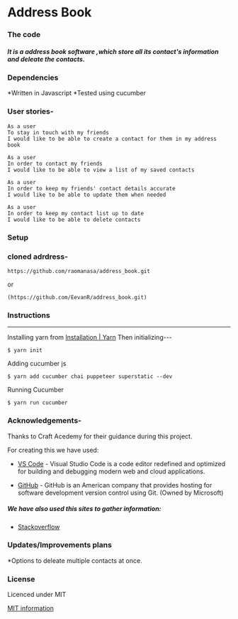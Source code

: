 # Address Book

### The code

##### It is a  address book software ,which store all its contact's information and deleate the contacts.

### Dependencies

*Written in Javascript
*Tested using cucumber
### User stories-
```
As a user
To stay in touch with my friends
I would like to be able to create a contact for them in my address book
```
```
As a user
In order to contact my friends
I would like to be able to view a list of my saved contacts
```
```
As a user
In order to keep my friends' contact details accurate
I would like to be able to update them when needed
```
```
As a user
In order to keep my contact list up to date
I would like to be able to delete contacts
```

### Setup
### cloned adrdress-
```
https://github.com/raomanasa/address_book.git
```
or
```
(https://github.com/EevanR/address_book.git)
```

### Instructions

---

Installing yarn from
[Installation \| Yarn](https://yarnpkg.com/en/docs/install)
Then initializing---
```
$ yarn init
```
Adding cucumber js
```
$ yarn add cucumber chai puppeteer superstatic --dev
```
Running Cucumber
```
$ yarn run cucumber
```
### Acknowledgements-
Thanks to Craft Acedemy for their guidance during  this project.


For creating this we have used:

* [VS Code](https://code.visualstudio.com/) - Visual Studio Code is a code editor redefined and optimized for building and debugging modern web and cloud applications. 

* [GitHub](https://github.com/) - GitHub is an American company that provides hosting for software development version control using Git. (Owned by Microsoft)


##### We have also used this sites to gather information:

* [Stackoverflow](https://stackoverflow.com/) 



### Updates/Improvements plans
*Options to deleate multiple contacts at once.



### License

Licenced under MIT

[MIT information](https://en.wikipedia.org/wiki/MIT_License)
